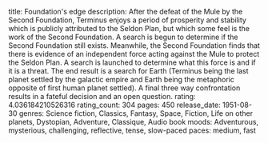 title: Foundation's edge
description: After the defeat of the Mule by the Second Foundation, Terminus enjoys a period of prosperity and stability which is publicly attributed to the Seldon Plan, but which some feel is the work of the Second Foundation.  A search is begun to determine if the Second Foundation still exists.  Meanwhile, the Second Foundation finds that there is evidence of an independent force acting against the Mule to protect the Seldon Plan.  A search is launched to determine what this force is and if it is a threat.  The end result is a search for Earth (Terminus being the last planet settled by the galactic empire and Earth being the metaphoric opposite of first human planet settled).  A final three way confrontation results in a fateful decision and an open question.
rating: 4.036184210526316
rating_count: 304
pages: 450
release_date: 1951-08-30
genres: Science fiction, Classics, Fantasy, Space, Fiction, Life on other planets, Dystopian, Adventure, Classique, Audio book
moods: Adventurous, mysterious, challenging, reflective, tense, slow-paced
paces: medium, fast